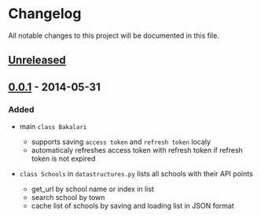 # Changelog

All notable changes to this project will be documented in this file.

## [Unreleased]

## [0.0.1] - 2014-05-31

### Added

- main `class Bakalari`

  - supports saving `access token` and `refresh token` localy
  - automaticaly refreshes access token with refresh token if refresh token is not expired
  
- `class Schools` in `datastructures.py` lists all schools with their API points
  
  - get_url by school name or index in list
  - search school by town
  - cache list of schools by saving and loading list in JSON format

[unreleased]: https://github.com/schizza/bakalari-api3/compare/v0.0.1...HEAD
[0.0.1]: https://github.com/schizza/bakalari-api3/releases/tag/v0.0.1
